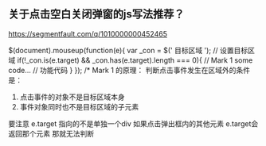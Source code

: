 关于点击空白关闭弹窗的js写法推荐？
----------

https://segmentfault.com/q/1010000000452465

$(document).mouseup(function(e){
  var _con = $(' 目标区域 ');   // 设置目标区域
  if(!_con.is(e.target) && _con.has(e.target).length === 0){ // Mark 1
    some code...   // 功能代码
  }
});
/* Mark 1 的原理：
判断点击事件发生在区域外的条件是：
1. 点击事件的对象不是目标区域本身
2. 事件对象同时也不是目标区域的子元素


要注意 e.target 指向的不是单独一个div 如果点击弹出框内的其他元素 e.target会返回那个元素 那就无法判断